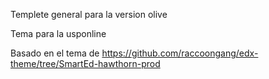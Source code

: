 Templete general para la version olive

Tema para la usponline


Basado en el tema de https://github.com/raccoongang/edx-theme/tree/SmartEd-hawthorn-prod



